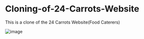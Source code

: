 # Cloning-of-24-Carrots-Website
This is a clone of the 24 Carrots Website(Food Caterers) 

![image](https://github.com/AmitMandhana/Cloning-of-24-Carrots-Website/assets/114164809/9e88a28e-d234-44fa-a9e9-e9b9fb62156b)
